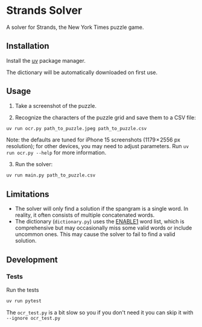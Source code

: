 # Strands Solver

A solver for Strands, the New York Times puzzle game.

## Installation

Install the [uv](https://docs.astral.sh/uv/) package manager.

The dictionary will be automatically downloaded on first use.

## Usage

1. Take a screenshot of the puzzle.

2. Recognize the characters of the puzzle grid and save them to a CSV file:

```bash
uv run ocr.py path_to_puzzle.jpeg path_to_puzzle.csv
```

Note: the defaults are tuned for iPhone 15 screenshots (1179 × 2556 px resolution); for other devices, you may need to adjust parameters. Run `uv run ocr.py --help` for more information.

3. Run the solver:

```bash
uv run main.py path_to_puzzle.csv
```

## Limitations


- The solver will only find a solution if the spangram is a single word. In reality, it often consists of multiple concatenated words.
- The dictionary (`dictionary.py`) uses the [ENABLE1](https://rressler.quarto.pub/i_data_sets/data_word_lists.html) word list, which is comprehensive but may occasionally miss some valid words or include uncommon ones. This may cause the solver to fail to find a valid solution.

## Development

### Tests

Run the tests

```bash
uv run pytest
```

The `ocr_test.py` is a bit slow so you if you don't need it you can skip it with `--ignore ocr_test.py`
